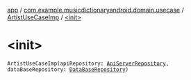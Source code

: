 [app](../../index.md) / [com.example.musicdictionaryandroid.domain.usecase](../index.md) / [ArtistUseCaseImp](index.md) / [&lt;init&gt;](./-init-.md)

# &lt;init&gt;

`ArtistUseCaseImp(apiRepository: `[`ApiServerRepository`](../../com.example.musicdictionaryandroid.model.repository/-api-server-repository/index.md)`, dataBaseRepository: `[`DataBaseRepository`](../../com.example.musicdictionaryandroid.model.repository/-data-base-repository/index.md)`)`